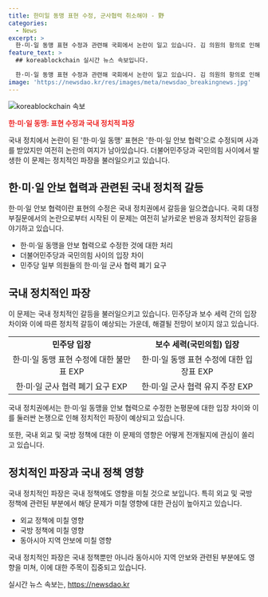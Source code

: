 ```yaml
---
title: 한미일 동맹 표현 수정, 군사협력 취소해야 - 野
categories:
  - News
excerpt: >
  한·미·일 동맹 표현 수정과 관련해 국회에서 논란이 일고 있습니다. 김 의원의 항의로 인해 국민의힘이 사과하고, 민주당 의원들은 군사 협력 폐기를 요구하고 있습니다. 국민의힘과 민주당 간의 갈등으로 대정부 질문 파행까지 이어졌습니다. 이에 대한 김 의원의 발언과 국민의힘의 대처, 그리고 민주당의 반응이 이슈가 되고 있습니다.
feature_text: >
  ## koreablockchain 실시간 뉴스 속보입니다.

  한·미·일 동맹 표현 수정과 관련해 국회에서 논란이 일고 있습니다. 김 의원의 항의로 인해 국민의힘이 사과하고, 민주당 의원들은 군사 협력 폐기를 요구하고 있습니다. 국민의힘과 민주당 간의 갈등으로 대정부 질문 파행까지 이어졌습니다. 이에 대한 김 의원의 발언과 국민의힘의 대처, 그리고 민주당의 반응이 이슈가 되고 있습니다.
image: 'https://newsdao.kr/res/images/meta/newsdao_breakingnews.jpg'
---
```


<p><img src="https://newsdao.kr/res/images/meta/newsdao_breakingnews.jpg" alt="koreablockchain 속보" /></p>

<p><b><span style="color: #ee2323;">한·미·일 동맹: 표현 수정과 국내 정치적 파장</span></b></p>

<p>국내 정치에서 논란이 된 '한·미·일 동맹' 표현은 '한·미·일 안보 협력'으로 수정되며 사과를 받았지만 여전히 논란의 여지가 남아있습니다. 더불어민주당과 국민의힘 사이에서 발생한 이 문제는 정치적인 파장을 불러일으키고 있습니다.</p>

<h2 data-ke-size="size26">한·미·일 안보 협력과 관련된 국내 정치적 갈등</h2>

<p>한·미·일 안보 협력이란 표현의 수정은 국내 정치권에서 갈등을 일으켰습니다. 국회 대정부질문에서의 논란으로부터 시작된 이 문제는 여전히 날카로운 반응과 정치적인 갈등을 야기하고 있습니다.</p>

<ul>
  <li>한·미·일 동맹을 안보 협력으로 수정한 것에 대한 처리</li>
  <li>더불어민주당과 국민의힘 사이의 입장 차이</li>
  <li>민주당 일부 의원들의 한·미·일 군사 협력 폐기 요구</li>
</ul>

<h2 data-ke-size="size26">국내 정치적인 파장</h2>

<p>이 문제는 국내 정치적인 갈등을 불러일으키고 있습니다. 민주당과 보수 세력 간의 입장 차이와 이에 따른 정치적 갈등이 예상되는 가운데, 해결될 전망이 보이지 않고 있습니다.</p>

<table>
  <tr>
    <td style="text-align: center; height: 17px;"><b>민주당 입장</b></td>
    <td style="text-align: center; height: 17px;"><b>보수 세력(국민의힘) 입장</b></td>
  </tr>
  <tr>
    <td style="text-align: center; height: 17px;">한·미·일 동맹 표현 수정에 대한 불만 표 EXP</td>
    <td style="text-align: center; height: 17px;">한·미·일 동맹 표현 수정에 대한 입장표 EXP</td>
  </tr>
  <tr>
    <td style="text-align: center; height: 17px;">한·미·일 군사 협력 폐기 요구 EXP</td>
    <td style="text-align: center; height: 17px;">한·미·일 군사 협력 유지 주장 EXP</td>
  </tr>
</table>

<p data-ke-size="size16">
  국내 정치권에서는 한·미·일 동맹을 안보 협력으로 수정한 논평문에 대한 입장 차이와 이를 둘러싼 논쟁으로 인해 정치적인 파장이 예상되고 있습니다.
</p>

<p>또한, 국내 외교 및 국방 정책에 대한 이 문제의 영향은 어떻게 전개될지에 관심이 쏠리고 있습니다.</p>

<h2 data-ke-size="size26">정치적인 파장과 국내 정책 영향</h2>

<p>국내 정치적인 파장은 국내 정책에도 영향을 미칠 것으로 보입니다. 특히 외교 및 국방 정책에 관련된 부분에서 해당 문제가 미칠 영향에 대한 관심이 높아지고 있습니다.</p>

<ul>
  <li>외교 정책에 미칠 영향</li>
  <li>국방 정책에 미칠 영향</li>
  <li>동아시아 지역 안보에 미칠 영향</li>
</ul>

<p data-ke-size="size16">
  국내 정치적인 파장은 국내 정책뿐만 아니라 동아시아 지역 안보와 관련된 부분에도 영향을 미쳐, 이에 대한 주목이 집중되고 있습니다.
</p>
실시간 뉴스 속보는, <a href="https://newsdao.kr" rel="dofollow">https://newsdao.kr</a>



